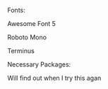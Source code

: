 Fonts:

Awesome Font 5

Roboto Mono

Terminus


Necessary Packages:

Will find out when I try this agan
